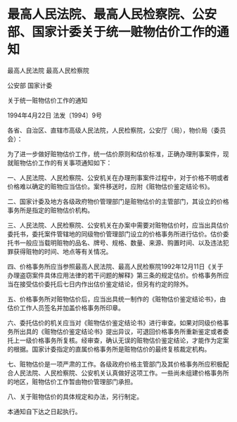# 最高人民法院、最高人民检察院、公安部、国家计委关于统一赃物估价工作的通知

<!-- INFO END -->

最高人民法院 最高人民检察院

公安部 国家计委

关于统一赃物估价工作的通知

1994年4月22日 法发〔1994〕9号

各省、自治区、直辖市高级人民法院，人民检察院，公安厅（局），物价局（委员会）：

为了进一步做好赃物估价工作，统一估价原则和估价标准，正确办理刑事案件，现就赃物估价工作的有关事项通知如下：

一、人民法院、人民检察院、公安机关在办理刑事案件过程中，对于价格不明或者价格难以确定的赃物应当估价。案件移送时，应附《赃物估价鉴定结论书》。

二、国家计委及地方各级政府物价管理部门是赃物估价的主管部门，其设立的价格事务所是指定的赃物估价机构。

三、人民法院、人民检察院、公安机关在办案中需要对赃物估价时，应当出具估价委托书，委托案件管辖地的同级物价管理部门设立的价格事务所进行估价。估价委托书一般应当载明赃物的品名、牌号、规格、数量、来源、购置时间、以及违法犯罪获得赃物的时间、地点等有关情况。

四、价格事务所应当参照最高人民法院、最高人民检察院1992年12月11日《关于办理盗窃案件具体应用法律的若干问题的解释》第三条的规定估价。价格事务所应当在接受估价委托后七日内作出估价鉴定结论，但另有约定的除外。

五、价格事务所对赃物估价后，应当出具统一制作的《赃物估价鉴定结论书》，由估价工作人员签名并加盖价格事务所印章。

六、委托估价的机关应当对《赃物估价鉴定结论书》进行审查。如果对同级价格事务所出具的《赃物估价鉴定结论书》提出异议，可退回价格事务所重新鉴定或者委托上一级价格事务所复核。经审查，确认无误的赃物估价鉴定结论，才能作为定案的根据。国家计委指定的直属价格事务所是赃物估价的最终复核裁定机构。

七、赃物估价是一项严肃的工作。各级政府价格主管部门及其价格事务所应积极配合人民法院、人民检察院、公安机关认真做好这项工作。一些尚未组建价格事务所的地区，赃物估价工作暂由物价管理部门承担。

八、关于赃物估价的具体规定和办法，另行制定。

本通知自下达之日起执行。
